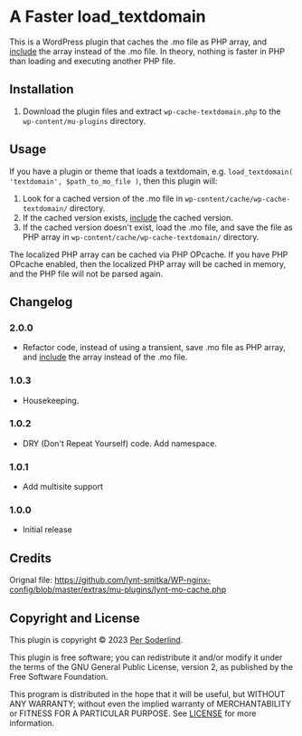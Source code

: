 # A Faster load_textdomain

This is a WordPress plugin that caches the .mo file as PHP array, and [include](https://www.php.net/manual/en/function.include.php) the array instead of the .mo file. In theory, nothing is faster in PHP than loading and executing another PHP file.

## Installation

1. Download the plugin files and extract `wp-cache-textdomain.php` to the `wp-content/mu-plugins` directory.

## Usage

If you have a plugin or theme that loads a textdomain, e.g. `load_textdomain( 'textdomain', $path_to_mo_file )`, then this plugin will:

1. Look for a cached version of the .mo file in `wp-content/cache/wp-cache-textdomain/` directory.
2. If the cached version exists, [include](https://www.php.net/manual/en/function.include.php) the cached version.
3. If the cached version doesn't exist, load the .mo file, and save the file as PHP array in `wp-content/cache/wp-cache-textdomain/` directory.

The localized PHP array can be cached via PHP OPcache. If you have PHP OPcache enabled, then the localized PHP array will be cached in memory, and the PHP file will not be parsed again.

## Changelog

### 2.0.0

- Refactor code, instead of using a transient, save .mo file as PHP array, and [include](https://www.php.net/manual/en/function.include.php) the array instead of the .mo file.

### 1.0.3

- Housekeeping.

### 1.0.2

- DRY (Don't Repeat Yourself) code. Add namespace.

### 1.0.1

- Add multisite support

### 1.0.0

- Initial release

## Credits

Orignal file: https://github.com/lynt-smitka/WP-nginx-config/blob/master/extras/mu-plugins/lynt-mo-cache.php

## Copyright and License

This plugin is copyright © 2023 [Per Soderlind](http://soderlind.no).

This plugin is free software; you can redistribute it and/or modify it under the terms of the GNU General Public License, version 2, as published by the Free Software Foundation.

This program is distributed in the hope that it will be useful, but WITHOUT ANY WARRANTY; without even the implied warranty of MERCHANTABILITY or FITNESS FOR A PARTICULAR PURPOSE. See [LICENSE](LICENSE) for more information.
